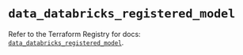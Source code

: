 # `data_databricks_registered_model`

Refer to the Terraform Registry for docs: [`data_databricks_registered_model`](https://registry.terraform.io/providers/databricks/databricks/1.54.0/docs/data-sources/registered_model).

